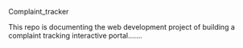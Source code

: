 Complaint_tracker



This repo is documenting the web development project of building a complaint tracking interactive portal.......
